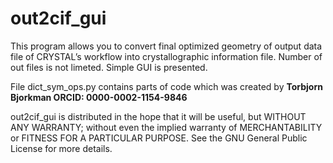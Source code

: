 # out2cif_gui
This program allows you to convert final optimized geometry of output data file of CRYSTAL’s workflow 
into crystallographic information file. Number of out files is not limeted. Simple GUI is presented. 


File dict_sym_ops.py contains parts of code which was created by **Torbjorn Bjorkman ORCID: 0000-0002-1154-9846**

out2cif_gui is distributed in the hope that it will be useful,
but WITHOUT ANY WARRANTY; without even the implied warranty of
MERCHANTABILITY or FITNESS FOR A PARTICULAR PURPOSE.  See the
GNU General Public License for more details.
